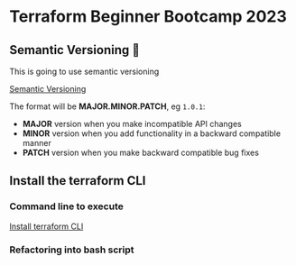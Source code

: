 # Terraform Beginner Bootcamp 2023

## Semantic Versioning :mage:

This is going to use semantic versioning

[Semantic Versioning](https://semver.org/)

The format will be **MAJOR.MINOR.PATCH**, eg `1.0.1`:

- **MAJOR** version when you make incompatible API changes
- **MINOR** version when you add functionality in a backward compatible manner
- **PATCH** version when you make backward compatible bug fixes


## Install the terraform CLI

### Command line to execute

[Install terraform CLI](https://developer.hashicorp.com/terraform/tutorials/aws-get-started/install-cli)

### Refactoring into bash script


